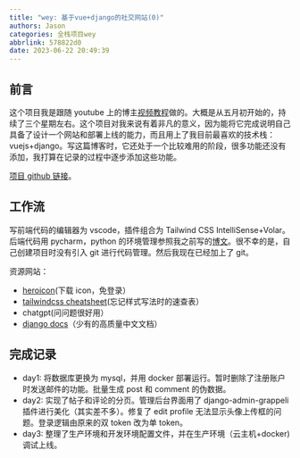 ```yaml
---
title: "wey: 基于vue+django的社交网站(0)"
authors: Jason
categories: 全栈项目wey
abbrlink: 578822d0
date: 2023-06-22 20:49:39
---
```


## 前言

这个项目我是跟随 youtube 上的博主[视频教程](https://www.youtube.com/watch?v=xOxN_7coIDw&list=PLpyspNLjzwBlobEvnZzyWP8I-ORQcq4IO&ab_channel=CodeWithStein)做的。大概是从五月初开始的，持续了三个星期左右。这个项目对我来说有着非凡的意义，因为能将它完成说明自己具备了设计一个网站和部署上线的能力，而且用上了我目前最喜欢的技术栈：vuejs+django。写这篇博客时，它还处于一个比较难用的阶段，很多功能还没有添加，我打算在记录的过程中逐步添加这些功能。

<!-- 这将会是一个系列，包含：

1. 本文对技术栈工作流的总结，方便在很长一段时间不开发后能快速启动一个最舒适的开发环境。以及待办列表，记录要添加的功能
2. 前端篇
3. 后端篇
4. 部署篇 -->

[项目 github 链接](https://github.com/li199-code/wey)。

## 工作流

写前端代码的编辑器为 vscode，插件组合为 Tailwind CSS IntelliSense+Volar。后端代码用 pycharm，python 的环境管理参照我之前写的[博文](https://blog.jasonleehere.com/2023/06/21/wo-de-python-kai-fa-huan-jing-guan-li-shi-jian/)。很不幸的是，自己创建项目时没有引入 git 进行代码管理。然后我现在已经加上了 git。

资源网站：

- [heroicon](https://heroicons.com/)(下载 icon，免登录）
- [tailwindcss cheatsheet](https://tailwindcomponents.com/cheatsheet/)(忘记样式写法时的速查表）
- chatgpt(问问题很好用）
- [django docs](https://docs.djangoproject.com/zh-hans/4.2/intro/)（少有的高质量中文文档）

## 完成记录

- day1: 将数据库更换为 mysql，并用 docker 部署运行。暂时删除了注册账户时发送邮件的功能。批量生成 post 和 comment 的伪数据。
- day2: 实现了帖子和评论的分页。管理后台界面用了 django-admin-grappeli 插件进行美化（其实差不多）。修复了 edit profile 无法显示头像上传框的问题。登录逻辑由原来的双 token 改为单 token。
- day3: 整理了生产环境和开发环境配置文件，并在生产环境（云主机+docker)调试上线。

